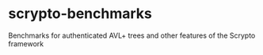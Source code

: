 # scrypto-benchmarks
Benchmarks for authenticated AVL+ trees and other features of the Scrypto framework
